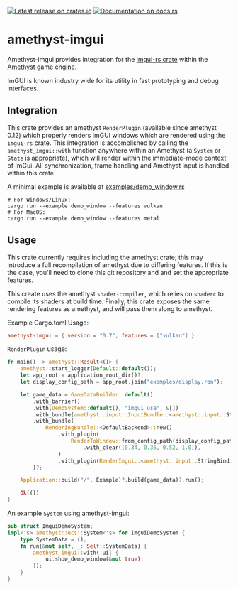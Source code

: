 [![Latest release on crates.io](https://meritbadge.herokuapp.com/amethyst-imgui)](https://crates.io/crates/amethyst-imgui)
[![Documentation on docs.rs](https://docs.rs/amethyst-imgui/badge.svg)](https://docs.rs/amethyst-imgui)

# amethyst-imgui

Amethyst-imgui provides integration for the [imgui-rs crate](https://github.com/Gekkio/imgui-rs) within the [Amethyst](https://amethyst.rs) game engine.

ImGUI is known industry wide for its utility in fast prototyping and debug interfaces. 

## Integration

This crate provides an amethyst `RenderPlugin` (available since amethyst 0.12) which properly renders ImGUI windows which are rendered using the `imgui-rs` crate. This integration is accomplished by calling the `amethyst_imgui::with` function anywhere within an Amethyst (a `System` or `State` is appropriate), which will render within the immediate-mode context of ImGui. All synchronization, frame handling and Amethyst input is handled within this crate.

A minimal example is available at [examples/demo_window.rs](examples/demo_window.rs)

```
# For Windows/Linux:
cargo run --example demo_window --features vulkan
# For MacOS:
cargo run --example demo_window --features metal
```

## Usage

This crate currently requires including the amethyst crate; this may introduce a full recompilation of amethyst due to differing features. If this is the case, you'll need to clone this git repository and and set the appropriate features.

This create uses the amethyst `shader-compiler`, which relies on `shaderc` to compile its shaders at build  time. Finally, this crate exposes the same rendering features as amethyst, and will pass them along to amethyst.

Example Cargo.toml Usage:
```toml
amethyst-imgui = { version = "0.7", features = ["vulkan"] }
```


`RenderPlugin` usage:
```rust
fn main() -> amethyst::Result<()> {
    amethyst::start_logger(Default::default());
    let app_root = application_root_dir()?;
    let display_config_path = app_root.join("examples/display.ron");

    let game_data = GameDataBuilder::default()
        .with_barrier()
        .with(DemoSystem::default(), "imgui_use", &[])
        .with_bundle(amethyst::input::InputBundle::<amethyst::input::StringBindings>::default())?
        .with_bundle(
            RenderingBundle::<DefaultBackend>::new()
                .with_plugin(
                    RenderToWindow::from_config_path(display_config_path)
                        .with_clear([0.34, 0.36, 0.52, 1.0]),
                )
                .with_plugin(RenderImgui::<amethyst::input::StringBindings>::default()),
        )?;

    Application::build("/", Example)?.build(game_data)?.run();

    Ok(())
}

```

An example `System` using amethyst-imgui:
```rust
pub struct ImguiDemoSystem;
impl<'s> amethyst::ecs::System<'s> for ImguiDemoSystem {
    type SystemData = ();
    fn run(&mut self, _: Self::SystemData) {
        amethyst_imgui::with(|ui| {
            ui.show_demo_window(&mut true);
        });
    }
}
```
